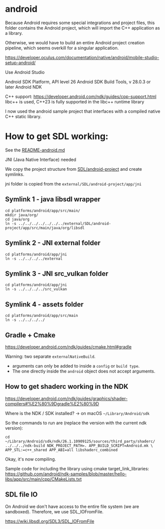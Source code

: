 # android

Because Android requires some special integrations and project files,
this folder contains the Android project, which will import the C++
application as a library. 

Otherwise, we would have to build an entire Android project creation 
pipeline, which seems overkill for a singular application. 

https://developer.oculus.com/documentation/native/android/mobile-studio-setup-android/

Use Android Studio

Android SDK Platform, API level 26
Android SDK Build Tools, v 28.0.3 or later
Android NDK

C++ support:
https://developer.android.com/ndk/guides/cpp-support.html
libc++ is used, C++23 is fully supported in the libc++ runtime library

I now used the android sample project that interfaces with a compiled native C++ static library. 

# How to get SDL working:
See the [README-android.md](../external/SDL/docs/README-android.md)

JNI (Java Native Interface) needed

We copy the project structure from [SDL/android-project](../external/SDL/android-project) and create
symlinks. 

jni folder is copied from the `external/SDL/android-project/app/jni`

## Symlink 1 - java libsdl wrapper

```shell
cd platforms/android/app/src/main/
mkdir java/org/
cd java/org
ln -s ../../../../../../../external/SDL/android-project/app/src/main/java/org/libsdl
```

## Symlink 2 - JNI external folder
```shell
cd platforms/android/app/jni
ln -s ../../../../external
```

## Symlink 3 - JNI src_vulkan folder
```shell
cd platforms/android/app/jni
ln -s ../../../../src_vulkan
```

## Symlink 4 - assets folder
```shell
cd platforms/android/app/src/main
ln -s ../../../../
```

## Gradle + Cmake
https://developer.android.com/ndk/guides/cmake.html#gradle

Warning: two separate `externalNativeBuild`.

- arguments can only be added to inside a `config` or `build type`. 
- The one directly inside the `android` object does not accept arguments. 

## How to get shaderc working in the NDK
https://developer.android.com/ndk/guides/graphics/shader-compilers#%E2%80%9Dgradle%E2%80%9D

Where is the NDK / SDK installed? -> on macOS `~/Library/Android/sdk`

So the commands to run are (replace the version with the current ndk version): 
```shell
cd ~/Library/Android/sdk/ndk/26.1.10909125/sources/third_party/shaderc/
../../../ndk-build NDK_PROJECT_PATH=. APP_BUILD_SCRIPT=Android.mk \
APP_STL:=c++_shared APP_ABI=all libshaderc_combined
```

Okay, it's now compiling. 

Sample code for including the library using cmake target_link_libraries:
https://github.com/android/ndk-samples/blob/master/hello-libs/app/src/main/cpp/CMakeLists.txt

## SDL file IO
On Android we don't have access to the entire file system (we are sandboxed). 
Therefore, we use SDL_IOFromFile. 

https://wiki.libsdl.org/SDL3/SDL_IOFromFile